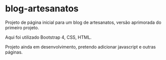# blog-artesanatos
Projeto de página inicial para um blog de artesanatos, versão aprimorada do primeiro projeto.

Aqui foi utilizado Bootstrap 4, CSS, HTML.

Projeto ainda em desenvolvimento, pretendo adicionar javascript e outras páginas.
